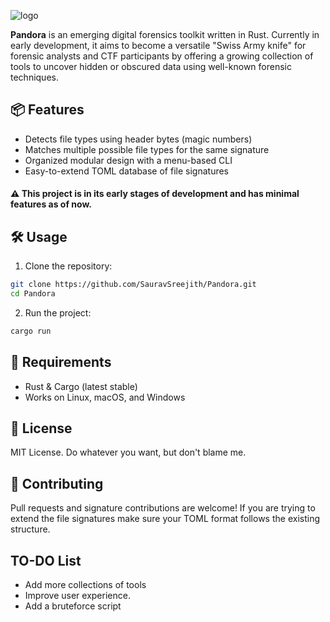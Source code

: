 ![logo](https://github.com/user-attachments/assets/f83e2bae-bf6f-4c3a-b99b-5154e9570573)

**Pandora** is an emerging digital forensics toolkit written in Rust. Currently in early development, it aims to become a versatile "Swiss Army knife" for forensic analysts and CTF participants by offering a growing collection of tools to uncover hidden or obscured data using well-known forensic techniques.

## 📦 Features

- Detects file types using header bytes (magic numbers)
- Matches multiple possible file types for the same signature
- Organized modular design with a menu-based CLI
- Easy-to-extend TOML database of file signatures

#### ⚠️ This project is in its early stages of development and has minimal features as of now.

## 🛠️ Usage

1. Clone the repository:

```bash
git clone https://github.com/SauravSreejith/Pandora.git
cd Pandora
```

2. Run the project:

```bash
cargo run
```

## 🧰 Requirements

- Rust & Cargo (latest stable)
- Works on Linux, macOS, and Windows

## 📜 License

MIT License. Do whatever you want, but don't blame me.

## 🤝 Contributing

Pull requests and signature contributions are welcome! If you are trying to extend the file signatures make sure your TOML format follows the existing structure.

## TO-DO List
- Add more collections of tools
- Improve user experience.
- Add a bruteforce script
